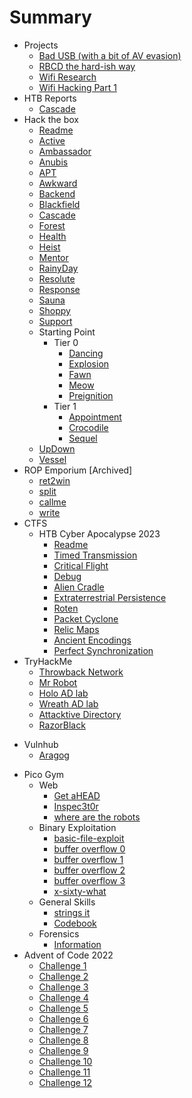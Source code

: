 # Summary

* Projects
	* [Bad USB (with a bit of AV evasion)](06%20-%20Random%20Shit/A%20quest%20to%20make%20a%20good%20bad%20usb.md)
	* [RBCD the hard-ish way](06%20-%20Random%20Shit/RBCD%20-%20Without%20PowerView.md)
	* [Wifi Research](06%20-%20Random%20Shit/Learning%20Wifi%20Attacks.md)
	* [Wifi Hacking Part 1](06%20-%20Random%20Shit/Adventures%20with%20a%20RPi%20part%201.md)
* HTB Reports
	* [Cascade](02%20-%20Hack%20The%20Box/Cascade/Cascade%20Report.md)
* Hack the box
	* [Readme](02%20-%20Hack%20The%20Box/Readme.md)
	* [Active](02%20-%20Hack%20The%20Box/Active/Active.md)
	* [Ambassador](02%20-%20Hack%20The%20Box/Ambassador/Ambassador.md)
	* [Anubis](02%20-%20Hack%20The%20Box/Anubis/Anubis.md)
	* [APT](02%20-%20Hack%20The%20Box/APT/APT.md)
	* [Awkward](02%20-%20Hack%20The%20Box/Awkward/Awkward.md)
	* [Backend](02%20-%20Hack%20The%20Box/Backend/Backend.md)
	* [Blackfield](02%20-%20Hack%20The%20Box/Blackfield/Blackfield.md)
	* [Cascade](02%20-%20Hack%20The%20Box/Cascade/Cascade.md)
	* [Forest](02%20-%20Hack%20The%20Box/Forest/Forest.md)
	* [Health](02%20-%20Hack%20The%20Box/Health/Health.md)
	* [Heist](02%20-%20Hack%20The%20Box/Heist/Heist.md)
	* [Mentor](02%20-%20Hack%20The%20Box/Mentor/Mentor.md)
	* [RainyDay](02%20-%20Hack%20The%20Box/RainyDay/RainyDay.md)
	* [Resolute](02%20-%20Hack%20The%20Box/Resolute/Resolute.md)
	* [Response](02%20-%20Hack%20The%20Box/Response/Response.md)
	* [Sauna](02%20-%20Hack%20The%20Box/Sauna/Sauna.md)
	* [Shoppy](02%20-%20Hack%20The%20Box/Shoppy/Shoppy.md)
	* [Support](02%20-%20Hack%20The%20Box/Support/Support.md)
	* Starting Point
		* Tier 0
			* [Dancing](02%20-%20Hack%20The%20Box/Starting%20Point/Tier%200/Dancing.md)
			* [Explosion](02%20-%20Hack%20The%20Box/Starting%20Point/Tier%200/Explosion.md)
			* [Fawn](02%20-%20Hack%20The%20Box/Starting%20Point/Tier%200/Fawn.md)
			* [Meow](02%20-%20Hack%20The%20Box/Starting%20Point/Tier%200/Meow.md)
			* [Preignition](02%20-%20Hack%20The%20Box/Starting%20Point/Tier%200/Preignition.md)
		* Tier 1
			* [Appointment](02%20-%20Hack%20The%20Box/Starting%20Point/Tier%201/Appointment.md)
			* [Crocodile](02%20-%20Hack%20The%20Box/Starting%20Point/Tier%201/Crocodile.md)
			* [Sequel](02%20-%20Hack%20The%20Box/Starting%20Point/Tier%201/Sequel.md)
	* [UpDown](02%20-%20Hack%20The%20Box/UpDown/UpDown.md)
	* [Vessel](02%20-%20Hack%20The%20Box/Vessel/Vessel.md)
* ROP Emporium \[Archived\]
	* [ret2win](05%20-%20ROP%20Emporium%20old/01%20-%20ret2win.md)
	* [split](05%20-%20ROP%20Emporium/02%20-%20split.md)
	* [callme](05%20-%20ROP%20Emporium%20old/03%20-%20callme.md)
	* [write](05%20-%20ROP%20Emporium%20old/04%20-%20write.md)
* CTFS
	* HTB Cyber Apocalypse 2023
		* [Readme](HTBCTF23/Readme.md)
		* [Timed Transmission](HTBCTF23/Hardware/timed%20transmission/timed%20transmission.md)
		* [Critical Flight](HTBCTF23/Hardware/Critical%20Flight/Critical%20Flight.md)
		* [Debug](HTBCTF23/Hardware/Debug/Debug.md)
		* [Alien Cradle](HTBCTF23/Forensics/Alien%20Cradle/Alien%20Cradle.md)
		* [Extraterrestrial Persistence](HTBCTF23/Forensics/Extraterrestrial%20Persistence/Extraterrestrial%20Persistence.md)
		* [Roten](HTBCTF23/Forensics/Roten/Roten.md)
		* [Packet Cyclone](HTBCTF23/Forensics/Packet%20Cyclone/Packet%20Cyclone.md)
		* [Relic Maps](HTBCTF23/Forensics/Relic%20Maps/Relic%20Maps.md)
		* [Ancient Encodings](HTBCTF23/Crypto/Ancient%20Encodings/Ancient%20Encoding.md)
		* [Perfect Synchronization](HTBCTF23/Crypto/Perfect%20Synchronization/Perfect%20Synchronization.md)
* TryHackMe
	* [Throwback Network](03%20-%20Try%20Hack%20Me/Throwback/Notes.md)
	* [Mr Robot](03%20-%20Try%20Hack%20Me/Mr%20Robot%20CTF/Mr%20Robot.md)
	* [Holo AD lab](03%20-%20Try%20Hack%20Me/AD%20LABS%20With%20Pentest%20Reports/Holo/Holo%20Notes%20Live.md)
	* [Wreath AD lab](03%20-%20Try%20Hack%20Me/AD%20LABS%20With%20Pentest%20Reports/Wreath/Notes.md)
	* [Attacktive Directory](03%20-%20Try%20Hack%20Me/Attacktive%20Directory/Attacktive%20Directory.md)
	* [RazorBlack](03%20-%20Try%20Hack%20Me/RazorBlack/RazorBlack.md)
- Vulnhub
	- [Aragog](04%20-%20Vulnhub/Aragog/Aragog.md)
* Pico Gym
	* Web
		* [Get aHEAD](01%20-%20PicoGym/01%20-%20Web%20Challenges/GET%20aHEAD.md)
		* [Inspec3t0r](01%20-%20PicoGym/01%20-%20Web%20Challenges/Insp3ct0r.md)
		* [where are the robots](01%20-%20PicoGym/01%20-%20Web%20Challenges/where%20are%20the%20robots.md)
	* Binary Exploitation
		* [basic-file-exploit](01%20-%20PicoGym/02%20-%20Binary%20Exploitation/basic-file-exploit.md)
		* [buffer overflow 0](01%20-%20PicoGym/02%20-%20Binary%20Exploitation/buffer%20overflow%200.md)
		* [buffer overflow 1](01%20-%20PicoGym/02%20-%20Binary%20Exploitation/buffer%20overflow%201.md)
		* [buffer overflow 2](01%20-%20PicoGym/02%20-%20Binary%20Exploitation/buffer%20overflow%202.md)
		* [buffer overflow 3](01%20-%20PicoGym/02%20-%20Binary%20Exploitation/buffer%20overflow%203.md)
		* [x-sixty-what](01%20-%20PicoGym/02%20-%20Binary%20Exploitation/x-sixty-what.md)
	* General Skills
		* [strings it](01%20-%20PicoGym/03%20-%20General%20Skills/strings%20it.md)
		* [Codebook](01%20-%20PicoGym/03%20-%20General%20Skills/Codebook.md)
	* Forensics
		* [Information](01%20-%20PicoGym/04%20-%20Forensics/Information.md)
* Advent of Code 2022
	* [Challenge 1](adventofcode2022/chall1.md)
	* [Challenge 2](adventofcode2022/chall2.md)
	* [Challenge 3](adventofcode2022/chall3.md)
	* [Challenge 4](adventofcode2022/chall4.md)
	* [Challenge 5](adventofcode2022/chall5.md)
	* [Challenge 6](adventofcode2022/chall6.md)
	* [Challenge 7](adventofcode2022/chall7.md)
	* [Challenge 8](adventofcode2022/chall8.md)
	* [Challenge 9](adventofcode2022/chall9.md)
	* [Challenge 10](adventofcode2022/chall10.md)
	* [Challenge 11](adventofcode2022/chall11.md)
	* [Challenge 12](adventofcode2022/chall12.md)
